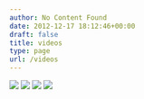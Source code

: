 ```yaml
---
author: No Content Found
date: 2012-12-17 18:12:46+00:00
draft: false
title: videos
type: page
url: /videos
---
```


![](http://static1.squarespace.com/static/4f3f61bae4b063b909445965/50cf5b2ce4b0aea7be1f0624/50cf5c34e4b0c301a825cfe3/1355767944426//img.jpg)
![](http://static1.squarespace.com/static/4f3f61bae4b063b909445965/50cf5b2ce4b0aea7be1f0624/50cf5b5fe4b0aea7be1f068a/1355767956248//img.jpg)
![](http://static1.squarespace.com/static/4f3f61bae4b063b909445965/50cf5b2ce4b0aea7be1f0624/50cf5bade4b00927f89569f8/1355767930746//img.jpg)
![](http://static1.squarespace.com/static/4f3f61bae4b063b909445965/50cf5b2ce4b0aea7be1f0624/50cf5c1fe4b0c301a825cfc9/1355767966468//img.jpg)

